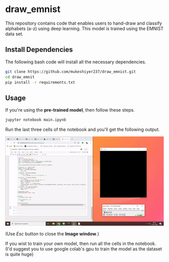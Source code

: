 # draw_emnist

This repository contains code that enables users to hand-draw and classify alphabets (a-z) using deep learning. This model is trained using the EMNIST data set.


## Install Dependencies 

The following bash code will install all the necessary dependencies.

```bash
git clone https://github.com/mukeshiyer237/draw_emnist.git
cd draw_emnit
pip install -r requirements.txt
```

## Usage

If you're using the **pre-trained model**, then follow these steps.

```bash
jupyter notebook main.ipynb
```

Run the last three cells of the notebook and you'll get the following output.

![Output](draw_emnist_demo.gif)

(Use *Esc* button to close the **Image window**.)


If you wist to train your own model, then run all the cells in the notebook. (I'd suggest you to use google colab's gpu to train the model as the dataset is quite huge)

